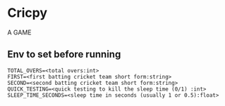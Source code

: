# Cricpy

A GAME

## Env to set before running

```
TOTAL_OVERS=<total overs:int>
FIRST=<first batting cricket team short form:string>
SECOND=<second batting cricket team short form:string>
QUICK_TESTING=<quick testing to kill the sleep time (0/1) :int>
SLEEP_TIME_SECONDS=<sleep time in seconds (usually 1 or 0.5):float>
```